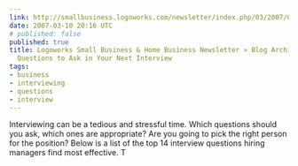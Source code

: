 ```yaml
---
link: http://smallbusiness.logoworks.com/newsletter/index.php/03/2007/02/14-killer-questions-to-ask-in-your-next-interview/?intsrc=n4.2&lpn=Newsletter%20Landing
date: 2007-03-10 20:16 UTC
# published: false
published: true
title: Logoworks Small Business & Home Business Newsletter » Blog Archive » 14 Killer
  Questions to Ask in Your Next Interview
tags:
- business
- interviewing
- questions
- interview
---
```


Interviewing can be a tedious and stressful time. Which questions should you ask, which ones are appropriate? Are you going to pick the right person for the position? Below is a list of the top 14 interview questions hiring managers find most effective. T
